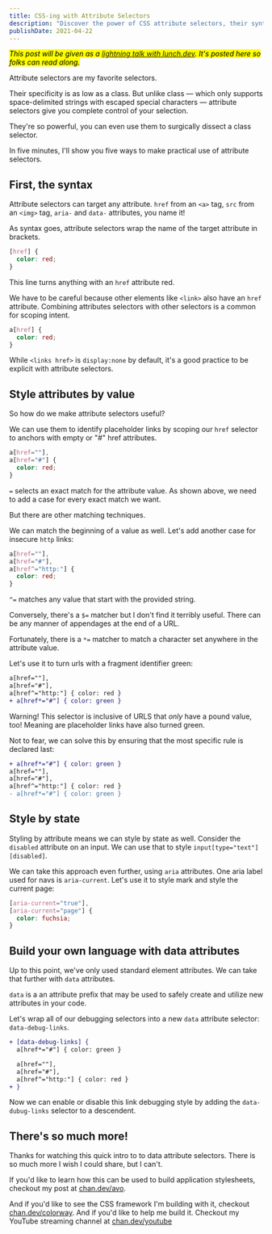 ```yaml
---
title: CSS-ing with Attribute Selectors
description: "Discover the power of CSS attribute selectors, their syntax, and practical applications, including styling by value, state, and custom data attributes."
publishDate: 2021-04-22
---
```


<mark>_This post will be given as a [lightning talk with lunch.dev](https://events.lunch.dev/lightning/). It's posted here so folks can read along._</mark>

Attribute selectors are my favorite selectors.

Their specificity is as low as a class. But unlike class — which only supports space-delimited strings with escaped special characters — attribute selectors give you complete control of your selection.

They're so powerful, you can even use them to surgically dissect a class selector.

In five minutes, I'll show you five ways to make practical use of attribute selectors.

## First, the syntax

Attribute selectors can target any attribute. `href` from an `<a>` tag, `src` from an `<img>` tag, `aria-` and `data-` attributes, you name it!

As syntax goes, attribute selectors wrap the name of the target attribute in brackets.

```css
[href] {
  color: red;
}
```

This line turns anything with an `href` attribute red.

We have to be careful because other elements like `<link>` also have an `href` attribute. Combining attributes selectors with other selectors is a common for scoping intent.

```css
a[href] {
  color: red;
}
```

While `<links href>` is `display:none` by default, it's a good practice to be explicit with attribute selectors.

## Style attributes by value

So how do we make attribute selectors useful?

We can use them to identify placeholder links by scoping our `href` selector to anchors with empty or "#" href attributes.

```css
a[href=""],
a[href="#"] {
  color: red;
}
```

`=` selects an exact match for the attribute value. As shown above, we need to add a case for every exact match we want.

But there are other matching techniques.

We can match the beginning of a value as well. Let's add another case for insecure `http` links:

```css
a[href=""],
a[href="#"],
a[href^="http:"] {
  color: red;
}
```

`^=` matches any value that start with the provided string.

Conversely, there's a `$=` matcher but I don't find it terribly useful. There can be any manner of appendages at the end of a URL.

Fortunately, there is a `*=` matcher to match a character set anywhere in the attribute value.

Let's use it to turn urls with a fragment identifier green:

```diff
a[href=""],
a[href="#"],
a[href^="http:"] { color: red }
+ a[href*="#"] { color: green }
```

Warning! This selector is inclusive of URLS that _only_ have a pound value, too! Meaning are placeholder links have also turned green.

Not to fear, we can solve this by ensuring that the most specific rule is declared last:

```diff
+ a[href*="#"] { color: green }
a[href=""],
a[href="#"],
a[href^="http:"] { color: red }
- a[href*="#"] { color: green }
```

## Style by state

Styling by attribute means we can style by state as well. Consider the `disabled` attribute on an input. We can use that to style `input[type="text"][disabled]`.

We can take this approach even further, using `aria` attributes. One aria label used for navs is `aria-current`. Let's use it to style mark and style the current page:

```css
[aria-current="true"],
[aria-current="page"] {
  color: fuchsia;
}
```

## Build your own language with data attributes

Up to this point, we've only used standard element attributes. We can take that further with `data` attributes.

`data` is a an attribute prefix that may be used to safely create and utilize new attributes in your code.

Let's wrap all of our debugging selectors into a new `data` attribute selector: `data-debug-links`.

```diff
+ [data-debug-links] {
  a[href*="#"] { color: green }

  a[href=""],
  a[href="#"],
  a[href^="http:"] { color: red }
+ }
```

Now we can enable or disable this link debugging style by adding the `data-dubug-links` selector to a descendent.

## There's so much more!

Thanks for watching this quick intro to to data attribute selectors. There is so much more I wish I could share, but I can't.

If you'd like to learn how this can be used to build application stylesheets, checkout my post at [chan.dev/avo](https://chan.dev/posts/avo-a-bem-dialect-using-data-attributes/).

And if you'd like to see the CSS framework I'm building with it, checkout [chan.dev/colorway](https://chan.dev/colorway). And if you'd like to help me build it. Checkout my YouTube streaming channel at [chan.dev/youtube](https://chan.dev/youtube)
